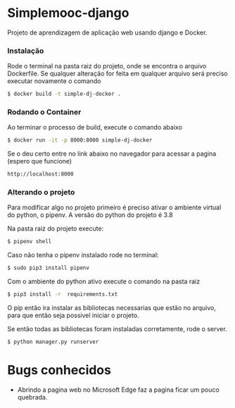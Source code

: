 # Simplemooc-django

Projeto de aprendizagem de aplicação web usando django e Docker.

### Instalação

Rode o terminal na pasta raiz do projeto, onde se encontra o arquivo Dockerfile.
Se qualquer alteração for feita em qualquer arquivo será preciso executar novamente o comando

```sh
$ docker build -t simple-dj-docker .
```

### Rodando o Container

Ao terminar o processo de build, execute o comando abaixo 
```sh
$ docker run -it -p 8000:8000 simple-dj-docker
```
Se o deu certo entre no link abaixo no navegador para acessar a pagina (espero que funcione)
```sh
http://localhost:8000
```

### Alterando o projeto

Para modificar algo no projeto primeiro é preciso ativar o ambiente virtual do python, o pipenv.
A versão do python do projeto é 3.8

Na pasta raiz do projeto execute:

```sh
$ pipenv shell
```
Caso não tenha o pipenv instalado rode no terminal:

```sh
$ sudo pip3 install pipenv
```

Com o ambiente do python ativo execute o comando na pasta raiz
```sh
$ pip3 install -r  requirements.txt 
```
O pip então ira instalar as bibliotecas necessarias que estão no arquivo, para que então seja possivel iniciar o projeto.


Se então todas as bibliotecas foram instaladas corretamente, rode o server.

```sh
$ python manager.py runserver
```

# Bugs conhecidos
- Abrindo a pagina web no Microsoft Edge faz a pagina ficar um pouco quebrada.

